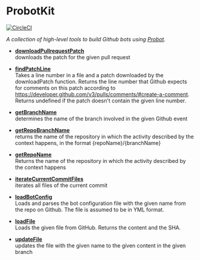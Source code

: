 # ProbotKit

[![CircleCI](https://circleci.com/gh/kevgo/probot-kit.svg?style=shield)](https://circleci.com/gh/kevgo/probot-kit)

_A collection of high-level tools to build Github bots using [Probot](https://probot.github.io)._

<a textrun="all-exported">

- **[downloadPullrequestPatch](src/download-pullrequest-patch.ts)** <br>
  downloads the patch for the given pull request

- **[findPatchLine](src/find-patch-line.ts)** <br>
  Takes a line number in a file and a patch downloaded by the downloadPatch function.
  Returns the line number that Github expects for comments on this patch
  according to https://developer.github.com/v3/pulls/comments/#create-a-comment.
  Returns undefined if the patch doesn't contain the given line number.

* **[getBranchName](src/get-branch-name.ts)** <br>
  determines the name of the branch involved in the given Github event

* **[getRepoBranchName](src/get-repo-branch-name.ts)** <br>
  returns the name of the repository in which the activity described by the context happens,
  in the format {repoName}/{branchName}

* **[getRepoName](src/get-repo-name.ts)** <br>
  Returns the name of the repository in which the activity described by the context happens

* **[iterateCurrentCommitFiles](src/iterate-current-commit-files.ts)** <br>
  iterates all files of the current commit

* **[loadBotConfig](src/load-bot-config.ts)** <br>
  Loads and parses the bot configuration file with the given name from the repo on Github.
  The file is assumed to be in YML format.

* **[loadFile](src/load-file.ts)** <br>
  Loads the given file from GitHub.
  Returns the content and the SHA.

* **[updateFile](src/update-file.ts)** <br>
  updates the file with the given name to the given content in the given branch

</a>
